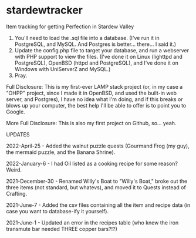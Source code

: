 # stardewtracker
Item tracking for getting Perfection in Stardew Valley

1. You'll need to load the .sql file into a database.  (I've run it in PostgreSQL, and MySQL.  And Postgres is better... there... I said it.)
2. Update the config.php file to target your database, and run a webserver with PHP support to view the files.  (I've done it on Linux (lighttpd and PostgreSQL), OpenBSD (httpd and PostgreSQL), and I've done it on Windows with UniServerZ and MySQL.)
3. Pray.

Full Disclosure: This is my first-ever LAMP stack project (or, in my case a "OHPP" project, since I made it in OpenBSD, and used the built-in web server, and Postgres), I have no idea what I'm doing, and if this breaks or blows up your computer, the best help I'll be able to offer is to point you to Google.

More Full Disclosure: This is also my first project on Github, so... yeah.


UPDATES

2022-April-25 - Added the walnut puzzle quests (Gourmand Frog (my guy), the mermaid puzzle, and the Banana Shrine).

2022-January-6 - I had Oil listed as a cooking recipe for some reason?  Weird.

2021-December-30 - Renamed Willy's Boat to "Willy's Boat," broke out the three items (not standard, but whatevs), and moved it to Quests instead of Crafting.

2021-June-7 - Added the csv files containing all the item and recipe data (in case you want to database-ify it yourself).

2021-June-1 - Updated an error in the recipes table (who knew the iron transmute bar needed THREE copper bars?!?)
